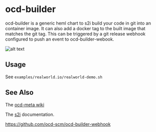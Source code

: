 # ocd-builder

ocd-builder is a generic heml chart to s2i build your code in git into an container image. It can also add a docker tag to the built image that matches the git tag. This can be triggered by a git release webhook configured to push an event to ocd-builder-webook. 

![alt text][ocd-build-components]

[ocd-build-components]: https://github.com/ocd-scm/ocd-meta/blob/master/imgs/ocd-builder.png?raw=true "OCD Builder Components"

## Usage

See `examples/realworld.io/realworld-demo.sh`

## See Also

The [ocd-meta wiki](https://github.com/ocd-scm/ocd-meta/wiki)

The [s2i](https://github.com/openshift/source-to-image/blob/master/README.md) documentation.

https://github.com/ocd-scm/ocd-builder-webhook
